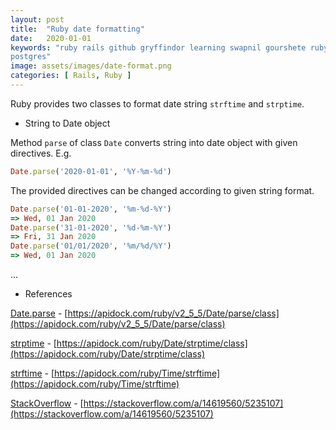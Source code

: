 ```yaml
---
layout: post
title:  "Ruby date formatting"
date:   2020-01-01
keywords: "ruby rails github gryffindor learning swapnil gourshete ruby on rails database primary_key reset sequence
postgres"
image: assets/images/date-format.png
categories: [ Rails, Ruby ]
---
```


Ruby provides two classes to format date string `strftime` and `strptime`.

- String to Date object

Method `parse` of class `Date` converts string into date object with given directives. E.g.

```ruby
Date.parse('2020-01-01', '%Y-%m-%d')
```

The provided directives can be changed according to given string format.
```ruby
Date.parse('01-01-2020', '%m-%d-%Y')
=> Wed, 01 Jan 2020
Date.parse('31-01-2020', '%d-%m-%Y')
=> Fri, 31 Jan 2020
Date.parse('01/01/2020', '%m/%d/%Y')    
=> Wed, 01 Jan 2020
```

...

- References

[Date.parse](https://apidock.com/ruby/v2_5_5/Date/parse/class) - [https://apidock.com/ruby/v2_5_5/Date/parse/class](https://apidock.com/ruby/v2_5_5/Date/parse/class)

[strptime](https://apidock.com/ruby/Date/strptime/class) - [https://apidock.com/ruby/Date/strptime/class](https://apidock.com/ruby/Date/strptime/class)

[strftime](https://apidock.com/ruby/Time/strftime) - [https://apidock.com/ruby/Time/strftime](https://apidock.com/ruby/Time/strftime)

[StackOverflow](https://stackoverflow.com/a/14619560/5235107) - [https://stackoverflow.com/a/14619560/5235107](https://stackoverflow.com/a/14619560/5235107)